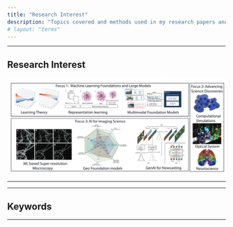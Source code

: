 ```yaml
---
title: "Research Interest"
description: "Topics covered and methods used in my research papers and courses."
# layout: "terms"
---
```


---

## Research Interest

![](research.png)

---

---

## Keywords

---